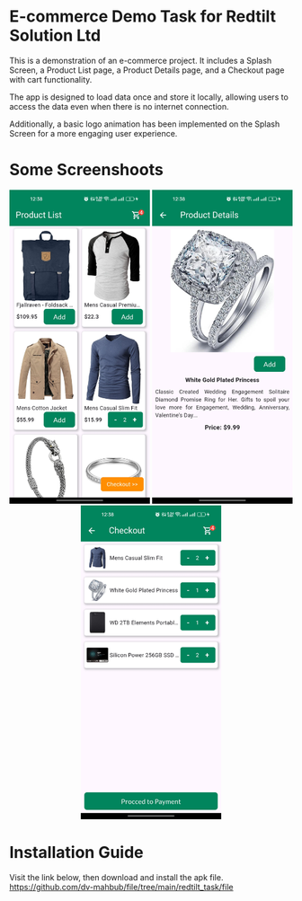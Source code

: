 
# E-commerce Demo Task for Redtilt Solution Ltd

This is a demonstration of an e-commerce project. It includes a Splash Screen, a Product List page, a Product Details page, and a Checkout page with cart functionality.

The app is designed to load data once and store it locally, allowing users to access the data even when there is no internet connection.

Additionally, a basic logo animation has been implemented on the Splash Screen for a more engaging user experience.


# Some Screenshoots
<p align="center"> <img src="https://raw.githubusercontent.com/dv-mahbub/file/main/redtilt_task/screenshoots/product_list_page.jpeg" alt="Product List Page" width="250"/> <img src="https://raw.githubusercontent.com/dv-mahbub/file/main/redtilt_task/screenshoots/details_page.jpeg" alt="Product Details Page" width="250"/> <img src="https://raw.githubusercontent.com/dv-mahbub/file/main/redtilt_task/screenshoots/checkout_page.jpeg" alt="Checkout Page" width="250"/> </p>


# Installation Guide
Visit the link below, then download and install the apk file.
https://github.com/dv-mahbub/file/tree/main/redtilt_task/file